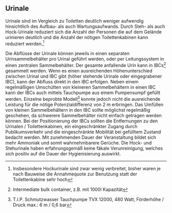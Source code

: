 ## Urinale

Urinale sind im Vergleich zu Toiletten deutlich weniger aufwendig hinsichtlich des Aufbau- als auch Wartungsaufwands. Durch Steh- als auch Hock-Urinale reduziert sich die Anzahl der Personen die auf dem Gelände urinieren deutlich und die Anzahl der nötigen Toilettenkabinen kann reduziert werden.[^1]

Die Abflüsse der Urinale können jeweils in einen separaten Urinsammelbehälter pro Urinal geführt werden, oder per Leitungssystem in einen zentralen Sammelbehälter. Der gesamte anfallende Urin kann in IBCs[^2] gesammelt werden. Wenn es einen ausreichenden Höhenunterschied zwischen Urinal und IBC gibt \(höher stehende Urinale oder eingegrabener IBC\), kann der Abfluss direkt in den IBC erfolgen. Neben einem regelmäßigen Umschütten von kleineren Sammelbehältern in einen IBC kann der IBCs auch mittels Tauchpumpe aus einem Pumpensumpf gefüllt werden. Einzelne beprobte Modell[^3] konnte jedoch nicht die ausreichende Leistung für die nötige Potenzialdifferenz von 2 m erbringen. Das Umfüllen von kleinen Sammelbehältern in den IBC sollte möglichst regelmäßig geschehen, da schwerere Sammelbehälter nicht einfach getragen werden können. Bei der Positionierung der IBCs sollten die Entfernungen zu den Urinalen / Toilettenkabinen, ein eingeschränkter Zugang durch Publikumsverkehr und die eingeschränkte Mobilität bei gefülltem Zustand bedacht werden. Mit zunehmenden Dauer der Veranstaltung bildet sich mehr Ammoniak und somit wahrnehmbarere Gerüche. Die Hock- und Stehurinale haben erfahrungsgemäß keine fäkale Verunreinigung, welches sich positiv auf die Dauer der Hygienisierung auswirkt.

[^1]: Insbesondere Hockurinale sind zwar wenig verbreitet, bisher waren je nach Bauweise die Annahmequote zur Benutzung statt der Toilettenkabine sehr hoch

[^2]: Intermediate bulk container, z.B. mit 1000l Kapazität

[^3]: T.I.P. Schmutzwasser Tauchpumpe TVX 12000, 480 Watt, Förderhöhe / Druck max.: 6 m / 0,6 bar

